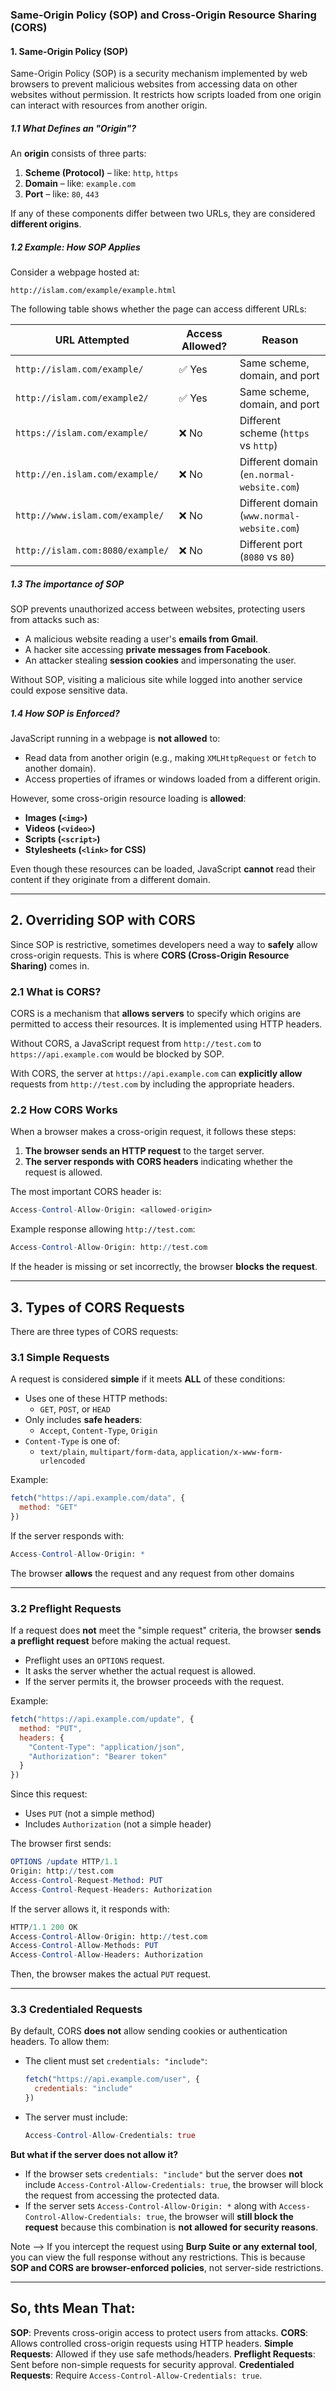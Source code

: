 ### Same-Origin Policy (SOP) and Cross-Origin Resource Sharing (CORS)

#### **1. Same-Origin Policy (SOP)**

Same-Origin Policy (SOP) is a security mechanism implemented by web browsers to prevent malicious websites from accessing data on other websites without permission. It restricts how scripts loaded from one origin can interact with resources from another origin.

##### **1.1  What Defines an "Origin"?**

An **origin** consists of three parts:

1. **Scheme (Protocol)** – like: `http`, `https`
2. **Domain** – like: `example.com`
3. **Port** – like: `80`, `443`

If any of these components differ between two URLs, they are considered **different origins**.

##### **1.2 Example: How SOP Applies**

Consider a webpage hosted at:

```
http://islam.com/example/example.html
```

The following table shows whether the page can access different URLs:

| URL Attempted                    | Access Allowed? | Reason                                      |
| -------------------------------- | --------------- | ------------------------------------------- |
| `http://islam.com/example/`      | ✅ Yes           | Same scheme, domain, and port               |
| `http://islam.com/example2/`     | ✅ Yes           | Same scheme, domain, and port               |
| `https://islam.com/example/`     | ❌ No            | Different scheme (`https` vs `http`)        |
| `http://en.islam.com/example/`   | ❌ No            | Different domain (`en.normal-website.com`)  |
| `http://www.islam.com/example/`  | ❌ No            | Different domain (`www.normal-website.com`) |
| `http://islam.com:8080/example/` | ❌ No            | Different port (`8080` vs `80`)             |

##### **1.3 The importance of SOP**

SOP prevents unauthorized access between websites, protecting users from attacks such as:

- A malicious website reading a user's **emails from Gmail**.
- A hacker site accessing **private messages from Facebook**.
- An attacker stealing **session cookies** and impersonating the user.

Without SOP, visiting a malicious site while logged into another service could expose sensitive data.

##### **1.4 How SOP is Enforced?**

JavaScript running in a webpage is **not allowed** to:

- Read data from another origin (e.g., making `XMLHttpRequest` or `fetch` to another domain).
- Access properties of iframes or windows loaded from a different origin.

However, some cross-origin resource loading is **allowed**:

- **Images (`<img>`)**
- **Videos (`<video>`)**
- **Scripts (`<script>`)**
- **Stylesheets (`<link>` for CSS)**

Even though these resources can be loaded, JavaScript **cannot** read their content if they originate from a different domain.

---

## **2. Overriding SOP with CORS**

Since SOP is restrictive, sometimes developers need a way to **safely** allow cross-origin requests. This is where **CORS (Cross-Origin Resource Sharing)** comes in.

### **2.1 What is CORS?**

CORS is a mechanism that **allows servers** to specify which origins are permitted to access their resources. It is implemented using HTTP headers.

Without CORS, a JavaScript request from `http://test.com` to `https://api.example.com` would be blocked by SOP.

With CORS, the server at `https://api.example.com` can **explicitly allow** requests from `http://test.com` by including the appropriate headers.

### **2.2 How CORS Works**

When a browser makes a cross-origin request, it follows these steps:

1. **The browser sends an HTTP request** to the target server.
2. **The server responds with CORS headers** indicating whether the request is allowed.

The most important CORS header is:

```mathematica
Access-Control-Allow-Origin: <allowed-origin>
```

Example response allowing `http://test.com`:

```mathematica
Access-Control-Allow-Origin: http://test.com
```

If the header is missing or set incorrectly, the browser **blocks the request**.

---

## **3. Types of CORS Requests**

There are three types of CORS requests:

### **3.1 Simple Requests**

A request is considered **simple** if it meets **ALL** of these conditions:

- Uses one of these HTTP methods:
    - `GET`, `POST`, or `HEAD`
- Only includes **safe headers**:
    - `Accept`, `Content-Type`, `Origin`
- `Content-Type` is one of:
    - `text/plain`, `multipart/form-data`, `application/x-www-form-urlencoded`

Example:

```js
fetch("https://api.example.com/data", {
  method: "GET"
})
```

If the server responds with:

```mathematica
Access-Control-Allow-Origin: *
```

The browser **allows** the request and any request from other domains

---

### **3.2 Preflight Requests**

If a request does **not** meet the "simple request" criteria, the browser **sends a preflight request** before making the actual request.

- Preflight uses an `OPTIONS` request.
- It asks the server whether the actual request is allowed.
- If the server permits it, the browser proceeds with the request.

Example:

```js
fetch("https://api.example.com/update", {
  method: "PUT",
  headers: {
    "Content-Type": "application/json",
    "Authorization": "Bearer token"
  }
})
```

Since this request:

- Uses `PUT` (not a simple method)
- Includes `Authorization` (not a simple header)

The browser first sends:

```mathematica
OPTIONS /update HTTP/1.1
Origin: http://test.com
Access-Control-Request-Method: PUT
Access-Control-Request-Headers: Authorization
```

If the server allows it, it responds with:

```mathematica
HTTP/1.1 200 OK
Access-Control-Allow-Origin: http://test.com
Access-Control-Allow-Methods: PUT
Access-Control-Allow-Headers: Authorization
```

Then, the browser makes the actual `PUT` request.

---

### **3.3 Credentialed Requests**

By default, CORS **does not** allow sending cookies or authentication headers. To allow them:

- The client must set `credentials: "include"`:
    
    ```js
    fetch("https://api.example.com/user", {
      credentials: "include"
    })
    ```
    
- The server must include:
    
    ```mathematica
    Access-Control-Allow-Credentials: true
    ```


**But what if the server does not allow it?**

- If the browser sets `credentials: "include"` but the server does **not** include `Access-Control-Allow-Credentials: true`, the browser will block the request from accessing the protected data.
- If the server sets `Access-Control-Allow-Origin: *` along with `Access-Control-Allow-Credentials: true`, the browser will **still block the request** because this combination is **not allowed for security reasons**.

Note --> If you intercept the request using **Burp Suite or any external tool**, you can view the full response without any restrictions. This is because **SOP and CORS are browser-enforced policies**, not server-side restrictions.

---
## So, thts Mean That:

**SOP**: Prevents cross-origin access to protect users from attacks.
**CORS**: Allows controlled cross-origin requests using HTTP headers.
**Simple Requests**: Allowed if they use safe methods/headers.
**Preflight Requests**: Sent before non-simple requests for security approval.
**Credentialed Requests**: Require `Access-Control-Allow-Credentials: true`.

